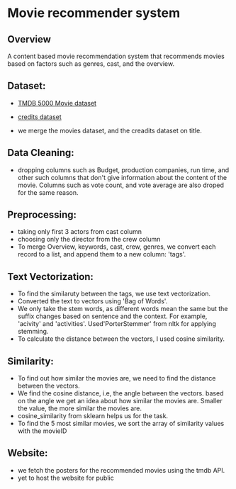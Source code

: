 
# Movie recommender system

## Overview

A content based movie recommendation system
that recommends movies based on factors such 
as genres, cast, and the overview.

## Dataset:
- [TMDB 5000 Movie dataset](https://www.kaggle.com/datasets/tmdb/tmdb-movie-metadata?select=tmdb_5000_movies.csv)
- [credits dataset](https://www.kaggle.com/datasets/tmdb/tmdb-movie-metadata?select=tmdb_5000_credits.csv)


- we merge the movies dataset, and the creadits dataset on title.

## Data Cleaning:
- dropping columns such as Budget, production companies, run time, and other such 
    columns that don't give information about the content of the movie. Columns such as 
    vote count, and vote average are also droped for the same reason.

## Preprocessing:
- taking only first 3 actors from cast column
- choosing only the director from the crew column
- To merge Overview, keywords, cast, crew, genres,
    we convert each record to a list, and append
    them to a new column: 'tags'.

## Text Vectorization:
- To find the similaruty between the tags, we use
    text vectorization.
- Converted the text to vectors using 'Bag of Words'.
- We only take the stem words, as different words 
    mean the same but the suffix changes based on
    sentence and the context. For example, 'acivity'
    and 'activities'. Used'PorterStemmer' from
    nltk for applying stemming.
- To calculate the distance between the vectors,
    I used cosine similarity.
  
## Similarity:
- To find out how similar the movies are, we need to find
    the distance between the vectors.
- We find the cosine distance, i.e, the angle between the vectors.
    based on the angle we get an idea about how similar the movies are. 
    Smaller the value, the more similar the movies are.
- cosine_similarity from sklearn helps us for the task.
- To find the 5 most similar movies, we sort the array of similarity values
    with the movieID

## Website:
- we fetch the posters for the recommended 
    movies using the tmdb API.
- yet to host the website for public


